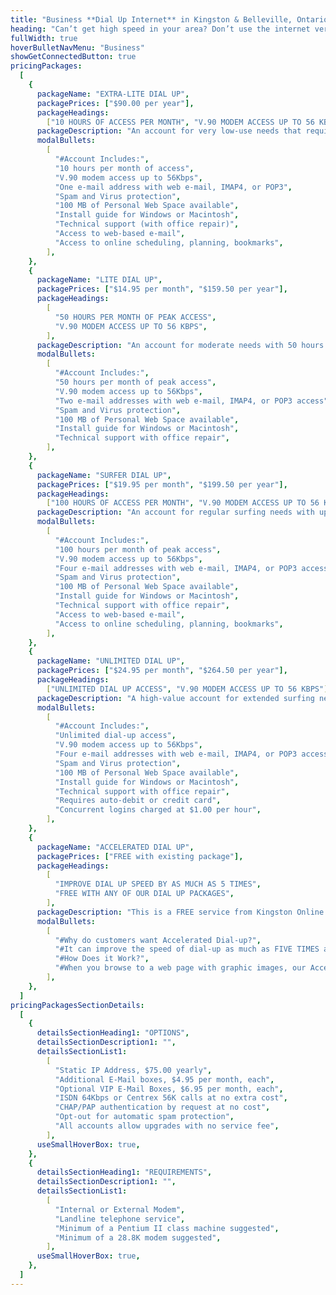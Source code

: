 ```yaml
---
title: "Business **Dial Up Internet** in Kingston & Belleville, Ontario"
heading: "Can’t get high speed in your area? Don’t use the internet very much but would like an email address? KOS dial up service will do the trick. We offer a local call service area from Brighton to Gananoque."
fullWidth: true
hoverBulletNavMenu: "Business"
showGetConnectedButton: true
pricingPackages:
  [
    {
      packageName: "EXTRA-LITE DIAL UP",
      packagePrices: ["$90.00 per year"],
      packageHeadings:
        ["10 HOURS OF ACCESS PER MONTH", "V.90 MODEM ACCESS UP TO 56 KBPS"],
      packageDescription: "An account for very low-use needs that require only a few hours per month of Internet access for e-mail mostly, and perhaps a bit of browsing.",
      modalBullets:
        [
          "#Account Includes:",
          "10 hours per month of access",
          "V.90 modem access up to 56Kbps",
          "One e-mail address with web e-mail, IMAP4, or POP3",
          "Spam and Virus protection",
          "100 MB of Personal Web Space available",
          "Install guide for Windows or Macintosh",
          "Technical support (with office repair)",
          "Access to web-based e-mail",
          "Access to online scheduling, planning, bookmarks",
        ],
    },
    {
      packageName: "LITE DIAL UP",
      packagePrices: ["$14.95 per month", "$159.50 per year"],
      packageHeadings:
        [
          "50 HOURS PER MONTH OF PEAK ACCESS",
          "V.90 MODEM ACCESS UP TO 56 KBPS",
        ],
      packageDescription: "An account for moderate needs with 50 hours per month of Internet access for e-mail, browsing and general Internet usage.",
      modalBullets:
        [
          "#Account Includes:",
          "50 hours per month of peak access",
          "V.90 modem access up to 56Kbps",
          "Two e-mail addresses with web e-mail, IMAP4, or POP3 access",
          "Spam and Virus protection",
          "100 MB of Personal Web Space available",
          "Install guide for Windows or Macintosh",
          "Technical support with office repair",
        ],
    },
    {
      packageName: "SURFER DIAL UP",
      packagePrices: ["$19.95 per month", "$199.50 per year"],
      packageHeadings:
        ["100 HOURS OF ACCESS PER MONTH", "V.90 MODEM ACCESS UP TO 56 KBPS"],
      packageDescription: "An account for regular surfing needs with up to 100 hours per month of Internet access for e-mail, browsing and general Internet usage.",
      modalBullets:
        [
          "#Account Includes:",
          "100 hours per month of peak access",
          "V.90 modem access up to 56Kbps",
          "Four e-mail addresses with web e-mail, IMAP4, or POP3 access",
          "Spam and Virus protection",
          "100 MB of Personal Web Space available",
          "Install guide for Windows or Macintosh",
          "Technical support with office repair",
          "Access to web-based e-mail",
          "Access to online scheduling, planning, bookmarks",
        ],
    },
    {
      packageName: "UNLIMITED DIAL UP",
      packagePrices: ["$24.95 per month", "$264.50 per year"],
      packageHeadings:
        ["UNLIMITED DIAL UP ACCESS", "V.90 MODEM ACCESS UP TO 56 KBPS"],
      packageDescription: "A high-value account for extended surfing needs with unlimited Internet access for e-mail, browsing and general Internet usage. Great for small home businesses with the need for plenty of research and e-mail access.",
      modalBullets:
        [
          "#Account Includes:",
          "Unlimited dial-up access",
          "V.90 modem access up to 56Kbps",
          "Four e-mail addresses with web e-mail, IMAP4, or POP3 access",
          "Spam and Virus protection",
          "100 MB of Personal Web Space available",
          "Install guide for Windows or Macintosh",
          "Technical support with office repair",
          "Requires auto-debit or credit card",
          "Concurrent logins charged at $1.00 per hour",
        ],
    },
    {
      packageName: "ACCELERATED DIAL UP",
      packagePrices: ["FREE with existing package"],
      packageHeadings:
        [
          "IMPROVE DIAL UP SPEED BY AS MUCH AS 5 TIMES",
          "FREE WITH ANY OF OUR DIAL UP PACKAGES",
        ],
      packageDescription: "This is a FREE service from Kingston Online Services.",
      modalBullets:
        [
          "#Why do customers want Accelerated Dial-up?",
          "#It can improve the speed of dial-up as much as FIVE TIMES and really does make a tremendous difference in the speed of your dial-up services. This is a FREE service from Kingston Online Services.",
          "#How Does it Work?",
          "#When you browse to a web page with graphic images, our Accelerated Dial-up server first compresses the graphics, before sending them to your browser. The final result is up to five times more speed, with minimal loss in graphics quality. Start using Accelerated Dial-up by calling our office today, to get set up.",
        ],
    },
  ]
pricingPackagesSectionDetails:
  [
    {
      detailsSectionHeading1: "OPTIONS",
      detailsSectionDescription1: "",
      detailsSectionList1:
        [
          "Static IP Address, $75.00 yearly",
          "Additional E-Mail boxes, $4.95 per month, each",
          "Optional VIP E-Mail Boxes, $6.95 per month, each",
          "ISDN 64Kbps or Centrex 56K calls at no extra cost",
          "CHAP/PAP authentication by request at no cost",
          "Opt-out for automatic spam protection",
          "All accounts allow upgrades with no service fee",
        ],
      useSmallHoverBox: true,
    },
    {
      detailsSectionHeading1: "REQUIREMENTS",
      detailsSectionDescription1: "",
      detailsSectionList1:
        [
          "Internal or External Modem",
          "Landline telephone service",
          "Minimum of a Pentium II class machine suggested",
          "Minimum of a 28.8K modem suggested",
        ],
      useSmallHoverBox: true,
    },
  ]
---
```

